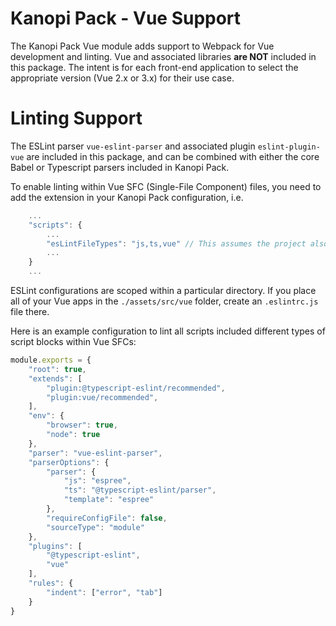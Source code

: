Kanopi Pack - Vue Support
======

The Kanopi Pack Vue module adds support to Webpack for Vue development and linting. Vue and associated libraries **are NOT** included in this package. The intent is for each front-end application to select the appropriate version (Vue 2.x or 3.x) for their use case.

# Linting Support

The ESLint parser `vue-eslint-parser` and associated plugin `eslint-plugin-vue` are included in this package, and can be combined with either the core Babel or Typescript parsers included in Kanopi Pack. 

To enable linting within Vue SFC (Single-File Component) files, you need to add the extension in your Kanopi Pack configuration, i.e.

```./assets/configuration/kanopi-pack.js
    ...
    "scripts": {
        ...
        "esLintFileTypes": "js,ts,vue" // This assumes the project also has both JS and TS files
        ...
    }
    ...
```

ESLint configurations are scoped within a particular directory. If you place all of your Vue apps in the `./assets/src/vue` folder, create an `.eslintrc.js` file there. 

Here is an example configuration to lint all scripts included different types of script blocks within Vue SFCs:

```./assets/src/configuration/.eslintrc.js
module.exports = {
    "root": true,
    "extends": [
        "plugin:@typescript-eslint/recommended",
        "plugin:vue/recommended",
    ],
    "env": {
        "browser": true,
        "node": true
    },
    "parser": "vue-eslint-parser",
    "parserOptions": {
        "parser": {
            "js": "espree",
            "ts": "@typescript-eslint/parser",
            "template": "espree"
        },
        "requireConfigFile": false,
        "sourceType": "module"
    },
    "plugins": [
        "@typescript-eslint",
        "vue"
    ],
    "rules": {
        "indent": ["error", "tab"]
    }
}
```